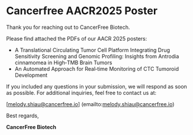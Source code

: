 # Cancerfree AACR2025 Poster

Thank you for reaching out to CancerFree Biotech.

Please find attached the PDFs of our AACR 2025 posters:

- A Translational Circulating Tumor Cell Platform Integrating Drug Sensitivity Screening and Genomic Profiling: Insights from Antrodia cinnamomea in High‑TMB Brain Tumors
- An Automated Approach for Real‑time Monitoring of CTC Tumoroid Development

If you included any questions in your submission, we will respond as soon as possible. For additional inquiries, feel free to contact us at:

[melody.shiau@cancerfree.io] (emailto:melody.shiau@cancerfree.io)

Best regards,

**CancerFree Biotech**
